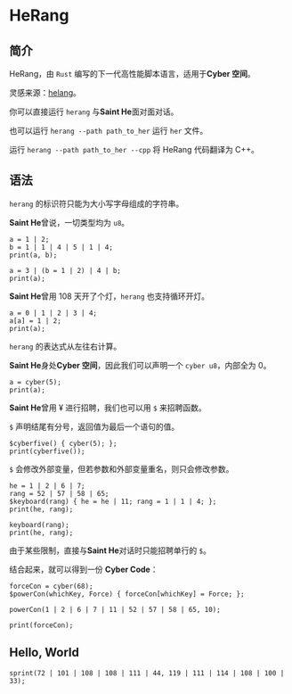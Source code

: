 # HeRang

## 简介

HeRang，由 `Rust` 编写的下一代高性能脚本语言，适用于**Cyber 空间**。

灵感来源：[helang](https://github.com/kifuan/helang)。

你可以直接运行 `herang` 与**Saint He**面对面对话。

也可以运行 `herang --path path_to_her` 运行 `her` 文件。

运行 `herang --path path_to_her --cpp` 将 HeRang 代码翻译为 C++。

## 语法

`herang` 的标识符只能为大小写字母组成的字符串。

**Saint He**曾说，一切类型均为 `u8`。

```code
a = 1 | 2;
b = 1 | 1 | 4 | 5 | 1 | 4;
print(a, b);

a = 3 | (b = 1 | 2) | 4 | b;
print(a);
```

**Saint He**曾用 108 天开了个灯，`herang` 也支持循环开灯。

```code
a = 0 | 1 | 2 | 3 | 4;
a[a] = 1 | 2;
print(a);
```

`herang` 的表达式从左往右计算。

**Saint He**身处**Cyber 空间**，因此我们可以声明一个 `cyber u8`，内部全为 0。

```code
a = cyber(5);
print(a);
```

**Saint He**曾用 ¥ 进行招聘，我们也可以用 `$` 来招聘函数。

`$` 声明结尾有分号，返回值为最后一个语句的值。

```code
$cyberfive() { cyber(5); };
print(cyberfive());
```

`$` 会修改外部变量，但若参数和外部变量重名，则只会修改参数。

```code
he = 1 | 2 | 6 | 7;
rang = 52 | 57 | 58 | 65;
$keyboard(rang) { he = he | 11; rang = 1 | 1 | 4; };
print(he, rang);

keyboard(rang);
print(he, rang);
```

由于某些限制，直接与**Saint He**对话时只能招聘单行的 `$`。

结合起来，就可以得到一份 **Cyber Code**：

```code
forceCon = cyber(68);
$powerCon(whichKey, Force) { forceCon[whichKey] = Force; };

powerCon(1 | 2 | 6 | 7 | 11 | 52 | 57 | 58 | 65, 10);

print(forceCon);
```

## Hello, World

```code
sprint(72 | 101 | 108 | 108 | 111 | 44, 119 | 111 | 114 | 108 | 100 | 33);
```
